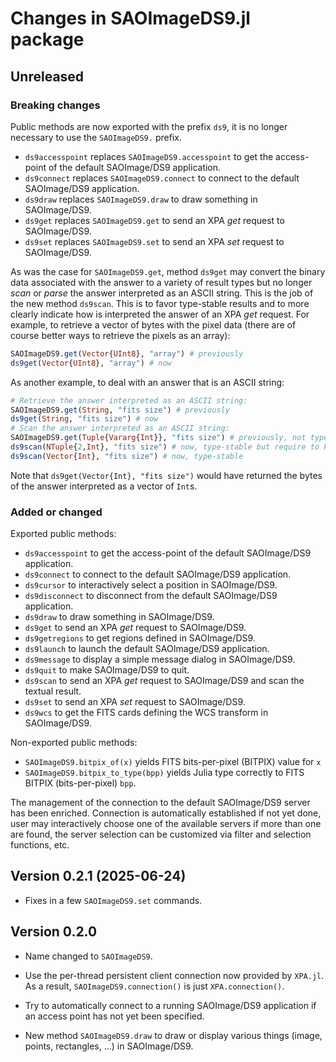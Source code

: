 # Changes in SAOImageDS9.jl package

## Unreleased

### Breaking changes

Public methods are now exported with the prefix `ds9`, it is no longer necessary to use
the `SAOImageDS9.` prefix.

- `ds9accesspoint` replaces `SAOImageDS9.accesspoint` to get the access-point of the
  default SAOImage/DS9 application.
- `ds9connect` replaces `SAOImageDS9.connect` to connect to the default SAOImage/DS9 application.
- `ds9draw` replaces `SAOImageDS9.draw` to draw something in SAOImage/DS9.
- `ds9get` replaces `SAOImageDS9.get` to send an XPA *get* request to SAOImage/DS9.
- `ds9set` replaces `SAOImageDS9.set` to send an XPA *set* request to SAOImage/DS9.

As was the case for `SAOImageDS9.get`, method `ds9get` may convert the binary data
associated with the answer to a variety of result types but no longer *scan* or *parse*
the answer interpreted as an ASCII string. This is the job of the new method `ds9scan`.
This is to favor type-stable results and to more clearly indicate how is interpreted the
answer of an XPA *get* request. For example, to retrieve a vector of bytes with the pixel
data (there are of course better ways to retrieve the pixels as an array):

```julia
SAOImageDS9.get(Vector{UInt8}, "array") # previously
ds9get(Vector{UInt8}, "array") # now
```

As another example, to deal with an answer that is an ASCII string:

```julia
# Retrieve the answer interpreted as an ASCII string:
SAOImageDS9.get(String, "fits size") # previously
ds9get(String, "fits size") # now
# Scan the answer interpreted as an ASCII string:
SAOImageDS9.get(Tuple{Vararg{Int}}, "fits size") # previously, not type stable
ds9scan(NTuple{2,Int}, "fits size") # now, type-stable but require to know N
ds9scan(Vector{Int}, "fits size") # now, type-stable
```

Note that `ds9get(Vector{Int}, "fits size")` would have returned the bytes of the answer
interpreted as a vector of `Int`s.

### Added or changed

Exported public methods:

- `ds9accesspoint` to get the access-point of the default SAOImage/DS9 application.
- `ds9connect` to connect to the default SAOImage/DS9 application.
- `ds9cursor` to interactively select a position in SAOImage/DS9.
- `ds9disconnect` to disconnect from the default SAOImage/DS9 application.
- `ds9draw` to draw something in SAOImage/DS9.
- `ds9get` to send an XPA *get* request to SAOImage/DS9.
- `ds9getregions` to get regions defined in SAOImage/DS9.
- `ds9launch` to launch the default SAOImage/DS9 application.
- `ds9message` to display a simple message dialog in SAOImage/DS9.
- `ds9quit` to make SAOImage/DS9 to quit.
- `ds9scan` to send an XPA *get* request to SAOImage/DS9 and scan the textual result.
- `ds9set` to send an XPA *set* request to SAOImage/DS9.
- `ds9wcs` to get the FITS cards defining the WCS transform in SAOImage/DS9.

Non-exported public methods:

- `SAOImageDS9.bitpix_of(x)` yields FITS bits-per-pixel (BITPIX) value for `x`
- `SAOImageDS9.bitpix_to_type(bpp)` yields Julia type correctly to FITS BITPIX (bits-per-pixel)
  `bpp`.

The management of the connection to the default SAOImage/DS9 server has been enriched.
Connection is automatically established if not yet done, user may interactively choose one
of the available servers if more than one are found, the server selection can be
customized via filter and selection functions, etc.

## Version 0.2.1 (2025-06-24)

- Fixes in a few `SAOImageDS9.set` commands.

## Version 0.2.0

- Name changed to `SAOImageDS9`.

- Use the per-thread persistent client connection now provided by `XPA.jl`.
  As a result, `SAOImageDS9.connection()` is just `XPA.connection()`.

- Try to automatically connect to a running SAOImage/DS9 application if an
  access point has not yet been specified.

- New method `SAOImageDS9.draw` to draw or display various things (image,
  points, rectangles, ...) in SAOImage/DS9.

